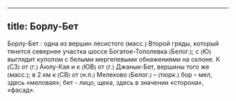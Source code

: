 
---
title: Борлу-Бет
---
Борлу-Бет
: одна из вершин лесистого ⦅масс.⦆ Второй гряды, который тянется севернее участка шоссе Богатое-Тополевка ⦅Белог.⦆; с ⦅Ю⦆ выглядит куполом с белыми мергелевыми обнажениями на склоне. К ⦅СЗ⦆ от ⦅г.⦆ Аюлу-Кая и к ⦅ЮВ⦆ от ⦅г.⦆ Джанык-Бет, вершины того же ⦅масс.⦆; в 2 км к ⦅СВ⦆ от ⦅н.п.⦆ Мелехово ⦅Белог.⦆ – ⦅тюрк.⦆ бор – мел, здесь «меловая»; бет - лицо, щека, здесь в значении «сторона», «фасад».

